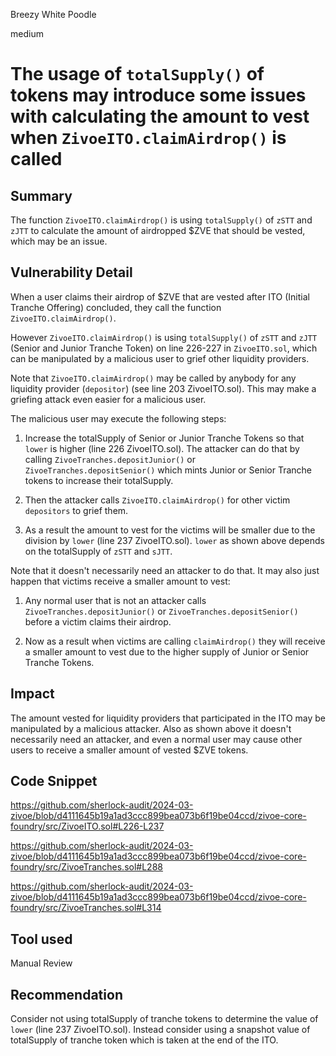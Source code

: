 Breezy White Poodle

medium

# The usage of `totalSupply()` of tokens may introduce some issues with calculating the amount to vest when `ZivoeITO.claimAirdrop()` is called

## Summary

The function `ZivoeITO.claimAirdrop()` is using `totalSupply()` of `zSTT` and `zJTT` to calculate the amount of airdropped $ZVE that should be vested, which may be an issue.

## Vulnerability Detail

When a user claims their airdrop of $ZVE that are vested after ITO (Initial Tranche Offering) concluded, they call the function `ZivoeITO.claimAirdrop()`.

However `ZivoeITO.claimAirdrop()` is using `totalSupply()` of `zSTT` and `zJTT` (Senior and Junior Tranche Token) on line 226-227 in `ZivoeITO.sol`, which can be manipulated by a malicious user to grief other liquidity providers.

Note that `ZivoeITO.claimAirdrop()` may be called by anybody for any liquidity provider (`depositor`) (see line 203 ZivoeITO.sol). This may make a griefing attack even easier for a malicious user.

The malicious user may execute the following steps:

1. Increase the totalSupply of Senior or Junior Tranche Tokens so that `lower` is higher (line 226 ZivoeITO.sol). The attacker can do that by calling `ZivoeTranches.depositJunior()` or `ZivoeTranches.depositSenior()` which mints Junior or Senior Tranche tokens to increase their totalSupply.

1. Then the attacker calls `ZivoeITO.claimAirdrop()` for other victim `depositors` to grief them.

1. As a result the amount to vest for the victims will be smaller due to the division by `lower` (line 237 ZivoeITO.sol). `lower` as shown above depends on the totalSupply of `zSTT` and `sJTT`.

Note that it doesn't necessarily need an attacker to do that. It may also just happen that victims receive a smaller amount to vest:

1. Any normal user that is not an attacker calls `ZivoeTranches.depositJunior()` or `ZivoeTranches.depositSenior()` before a victim claims their airdrop.

1. Now as a result when victims are calling `claimAirdrop()` they will receive a smaller amount to vest due to the higher supply of Junior or Senior Tranche Tokens.


## Impact

The amount vested for liquidity providers that participated in the ITO may be manipulated by a malicious attacker. Also as shown above it doesn't necessarily need an attacker, and even a normal user may cause other users to receive a smaller amount of vested $ZVE tokens.

## Code Snippet

https://github.com/sherlock-audit/2024-03-zivoe/blob/d4111645b19a1ad3ccc899bea073b6f19be04ccd/zivoe-core-foundry/src/ZivoeITO.sol#L226-L237

https://github.com/sherlock-audit/2024-03-zivoe/blob/d4111645b19a1ad3ccc899bea073b6f19be04ccd/zivoe-core-foundry/src/ZivoeTranches.sol#L288

https://github.com/sherlock-audit/2024-03-zivoe/blob/d4111645b19a1ad3ccc899bea073b6f19be04ccd/zivoe-core-foundry/src/ZivoeTranches.sol#L314

## Tool used

Manual Review

## Recommendation

Consider not using totalSupply of tranche tokens to determine the value of `lower` (line 237 ZivoeITO.sol). Instead consider using a snapshot value of totalSupply of tranche token which is taken at the end of the ITO.
